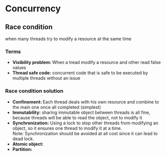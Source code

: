 <h1>Concurrency</h1>
<h2>Race condition</h2>
<p>
when many threads try to modify a resource at the same time

<h3>Terms</h3>
<ul>
<li>
<b>Visibility problem: </b> When a tread modify a resource and other read false values
</li>

<li>
<b>Thread safe code:</b> concurrent code that is safe to be executed by multiple threads without an issue
</li>
</ul>

<h3>Race condition solution</h3>
<ul>
<li>
<b>Confinement: </b> 
Each thread deals with his own resource and combine to the main
 one once all completed (simplest)
</li>

<li>
<b>Immutability:</b> sharing immutable object between threads is all fine,
 because threads will be able to read the object, not to modify it
</li>

<li>
<b>Synchronization:</b> Using a lock to stop other threads from modifying an object, 
so it ensures one thread to modify it at a time.<br>
Note: Synchronization should be avoided at all cost since it can lead to dead lock.
</li>

<li>
<b>Atomic object:</b>
</li>

<li>
<b>Partition:</b>
</li>

</ul>
